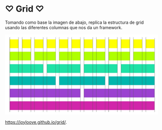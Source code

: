 #  ♡ Grid ♡
Tomando como base la imagen de abajo, replíca la estructura de grid usando las diferentes columnas que nos da un framework.

![grid.jpg](assets/images/grid.jpg)

https://joyloove.github.io/grid/.
